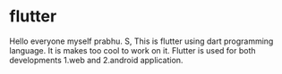 # flutter
Hello everyone myself prabhu. S, 
This is flutter using dart programming language. 
It is makes too cool to work on it. 
Flutter is used for both developments 1.web and 2.android application.

